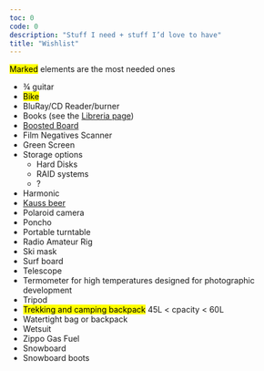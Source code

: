 ```yaml
---
toc: 0
code: 0
description: "Stuff I need + stuff I’d love to have"
title: "Wishlist"
---
```

<mark>Marked</mark> elements are the most needed ones

- ¾ guitar
- <mark>Bike</mark>
- BluRay/CD Reader/burner
- Books (see the [Libreria page](/libreria))
- [Boosted Board](https://boostedusa.com/collections/electric-skateboards)
- Film Negatives Scanner
- Green Screen
- Storage options
	- Hard Disks
	- RAID systems
	- ?
- Harmonic
- [Kauss beer](http://kauss.it)
- Polaroid camera
- Poncho
- Portable turntable
- Radio Amateur Rig
- Ski mask
- Surf board
- Telescope
- Termometer for high temperatures designed for photographic development
- Tripod
- <mark>Trekking and camping backpack</mark> 45L \< cpacity \< 60L
- Watertight bag or backpack
- Wetsuit
- Zippo Gas Fuel
- Snowboard
- Snowboard boots
